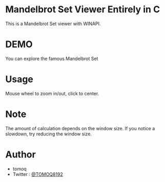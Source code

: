 # Mandelbrot Set Viewer Entirely in C

This is a Mandelbrot Set viewer with WINAPI.

# DEMO

You can explore the famous Mandelbrot Set 

<!--
# Features

# Depends

# Build

-->

# Usage

Mouse wheel to zoom in/out, click to center.

# Note

The amount of calculation depends on the window size.
If you notice a slowdown, try reducing the window size.

# Author

* tomoq
* Twitter : [@TOMOQ8192](https://twitter.com/TOMOQ8192)
